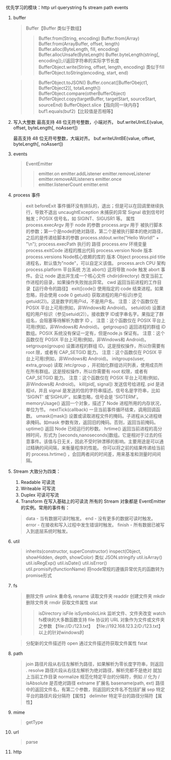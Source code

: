 优先学习的模块：http url querystring fs stream path events
1. buffer
   > Buffer【Buffer 类似于数组】
   >> Buffer.from(String, encoding)
   >> Buffer.from(Array)
   >> Buffer.from(ArrayBuffer, offset, length)
   >> Buffer.alloc(ByteLength, fill, encoding)
   >> Buffer.allocUnsafe(ByteLength)
   >> Buffer.byteLength(string[, encoding]);//返回字符串的实际字节长度
   >> BufferObject.write(String, offset, length, encoding) 类似于fill
   >> BufferObject.toString(encoding, start, end)

   >> BufferObject.toJSON()
   >> Buffer.concat([BufferObejct1, BufferObject2][, totalLength])
   >> BufferObject.compare(otherBufferObject)
   >> BufferObject.copy(targetBuffer, targetStart, sourceStart, sourceEnd)
   >> BufferObject.slice【指向同一块内存】
   >> buf1.equals(buf2)【比较值是否相等】
2. 写入大整数
   最高支持 48 位无符号整数，小端对齐。
   buf.writeUIntLE(value, offset, byteLength[, noAssert])

   最高支持 48 位无符号整数，大端对齐。
   buf.writeUIntBE(value, offset, byteLength[, noAssert])
   
3. events
   > EventEmitter
   >> emitter.on
   >> emitter.addListener
   >> emitter.removeListener
   >> emitter.removeAllListeners
   >> emitter.once
   >> emitter.listenerCount
   >> emitter.emit
4. process
   事件
   > exit
   > beforeExit 事件循环没有排队的，退出；但是可以在回调里继续执行，导致不退出 
   > uncaughtException 未捕获的异常
   > Signal 收到信号时触发；POSIX 信号名，如 SIGINT、SIGUSR1 等。
   属性
   > process.execArgv 用于 node 的参数
   > process.argv 用于 被执行脚本 的参数；第一个是node的绝对路径，第二个是被执行脚本的绝对路径，之后的是传递给脚本的参数
   > process.stdout.write("Hello World!" + "\n");
   > process.execPath 执行的 路径
   > process.env 环境变量
   > process.exitCode 进程的推出代码
   > process.version Node 版本
   > process.versions Node核心依赖的库的 版本 Object 
   > process.pid
   > title 进程名，默认值为"node"，可以自定义该值。
   > process.arch CPU 架构
   > process.platform 平台系统
   方法
   > abort() 这将导致 node 触发 abort 事件。会让 node 退出并生成一个核心文件
   > chdir(directory) 改变当前工作进程的目录，如果操作失败抛出异常。
   > cwd 返回当前进程的工作目录【运行命令的路径】
   > exit([code]) 使用指定的 code 结束进程。如果忽略，将会使用 code 0
   > getuid()
    获取进程的用户标识(参见 getuid(2))。这是数字的用户id，不是用户名。
    注意：这个函数仅在 POSIX 平台上可用(例如，非Windows和 Android)。
   > setuid(id)
    设置进程的用户标识（参见setuid(2)）。接收数字 ID或字串名字。果指定了群组名，会阻塞等待解析为数字 ID 。
    注意：这个函数仅在 POSIX 平台上可用(例如，非Windows和 Android)。
   > getgroups()
    返回进程的群组 iD 数组。POSIX 系统没有保证一定有，但是node.js 保证有。
    注意：这个函数仅在 POSIX 平台上可用(例如，非Windows和 Android)。
   > setgroups(groups)
    设置进程的群组 ID。这是授权操作，所以你需要有 root 限，或者有 CAP_SETGID 能力。
    注意：这个函数仅在 POSIX 平台上可用(例如，非Windows和 Android)。
   > initgroups(user, extra_group)
    读取 /etc/group ，并初始化群组访问列表，使用成员所在所有群组。这是授权操作，所以你需要有 root 权限，或者有CAP_SETGID 能力。
    注意：这个函数仅在 POSIX 平台上可用(例如，非Windows和 Android)。
   > kill(pid[, signal])
    发送信号给进程. pid 是进程id，并且 signal 是发送的信的字符串描述。信号名是字符串，比如 'SIGINT' 或'SIGHUP'。如果忽略，信号会是 'SIGTERM'。
   > memoryUsage()
    返回一个对象，描述了 Node 进程所用的内存状况，单位为节。
   > nextTick(callback)
   一旦当前事件循环结束，调用回调函数。
   > umask([mask])
    设置或读取进程文件的掩码。子进程从父进程继承掩码。如mask 参数有效，返回旧的掩码。否则，返回当前掩码。
   > uptime()
   返回 Node 已经运行的秒数。
   > hrtime()
    返回当前进程的高分辨时间，形式为 [seconds,nanoseconds]数组。它是相对于过去的任意事件。该值与日无关，因此不受时钟漂移的影响。主要用途是可以通过精确的间间隔，来衡量程序的性能。
    你可以将之前的结果传递给当前的 process.hrtime() ，会回两者间的时间差，用来基准和测量时间间隔。
5. Stream
   大致分为四类：
   1. Readable 可读流
   2. Writeable 可写流
   3. Duplex 可读可写流
   4. Transform 在写入基础上的可读流
   所有的 Stream 对象都是 EventEmitter 的实例。常用的事件有：
   > data - 当有数据可读时触发。
   > end - 没有更多的数据可读时触发。
   > error - 在接收和写入过程中发生错误时触发。
   > finish - 所有数据已被写入到底层系统时触发。
6. util
   > inherits(constructor, superConstructor)
   > inspect(Object, showHidden, depth, showColor) 类似 JSON.stringify
   > util.isArray()
   > util.isRegExp()
   > util.isDate()
   > util.isError()
   > util.promisify(functionName) 将node常规的遵循异常优先的函数转为promise形式
7. fs
   > 删除文件 unlink 
   > 重命名 rename
   > 读取文件夹 readdir
   > 创建文件夹 mkdir
   > 删除文件夹 rmdir
   > 获取文件属性 stat
   >> isDirectory
   >> isFile
   >> isSymbolicLink
   > 监听文件、文件夹改变 watch
   > fs模块的大多数函数支持 file 协议的 URL 对象作为文件或文件夹之参数 
   >> 【file://D:/123.txt】
   >> 【file://192.168.123.2/D:/123.txt】
   >> 以上的针对windows的

   > 分配新的文件描述符 open
   > 通过文件描述符获取文件属性 fstat
8. path
   > join 路径片段从右往左解析为路径，如果解析为零长度字符串，则返回 . 
   > resolve 路径片段从右往左解析为绝对路径，解析完都不是绝对 就加上当前工作目录
   > normalize 规范化特定平台的分隔符，例如 // 化为 /
   > isAbsolute 是否绝对路径
   > extname 扩展名
   > basename(path, ext) 路径中的返回文件名，有第二个参数，则返回的文件名不包括扩展
   > sep 特定平台的路径片段分隔符【属性】
   > delimiter 特定平台的路径分隔符【属性】
9. mime
    >getType
10. url
    > parse
11. http
